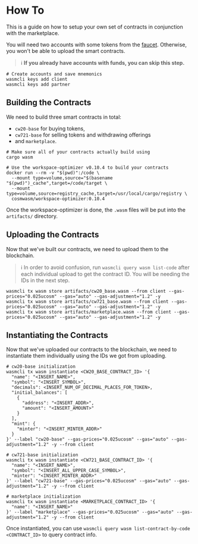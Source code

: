 # How To

This is a guide on how to setup your own set of contracts in conjunction with the marketplace.

You will need two accounts with some tokens from the [faucet](https://five.hackatom.org/resources). Otherwise, you won't be able to upload the smart contracts.

> :information_source: **If you already have accounts with funds, you can skip this step.**

```shell
# Create accounts and save mnemonics
wasmcli keys add client
wasmcli keys add partner
```

## Building the Contracts

We need to build three smart contracts in total:

* `cw20-base` for buying tokens,
* `cw721-base` for selling tokens and withdrawing offerings
* and `marketplace`.

```shell
# Make sure all of your contracts actually build using
cargo wasm

# Use the workspace-optimizer v0.10.4 to build your contracts
docker run --rm -v "$(pwd)":/code \
  --mount type=volume,source="$(basename "$(pwd)")_cache",target=/code/target \
  --mount type=volume,source=registry_cache,target=/usr/local/cargo/registry \
  cosmwasm/workspace-optimizer:0.10.4
```

Once the workspace-optimizer is done, the `.wasm` files will be put into the `artifacts/` directory.

## Uploading the Contracts

Now that we've built our contracts, we need to upload them to the blockchain.

> :information_source: In order to avoid confusion, run `wasmcli query wasm list-code` after each individual upload to get the contract ID. You will be needing the IDs in the next step.

```shell
wasmcli tx wasm store artifacts/cw20_base.wasm --from client --gas-prices="0.025ucosm" --gas="auto" --gas-adjustment="1.2" -y
wasmcli tx wasm store artifacts/cw721_base.wasm --from client --gas-prices="0.025ucosm" --gas="auto" --gas-adjustment="1.2" -y
wasmcli tx wasm store artifacts/marketplace.wasm --from client --gas-prices="0.025ucosm" --gas="auto" --gas-adjustment="1.2" -y
```

## Instantiating the Contracts

Now that we've uploaded our contracts to the blockchain, we need to instantiate them individually using the IDs we got from uploading.

```shell
# cw20-base initialization
wasmcli tx wasm instantiate <CW20_BASE_CONTRACT_ID> '{
  "name": "<INSERT_NAME>",
  "symbol": "<INSERT_SYMBOL>",
  "decimals": <INSERT_NUM_OF_DECIMAL_PLACES_FOR_TOKEN>,
  "initial_balances": [
    {
      "address": "<INSERT_ADDR>",
      "amount": "<INSERT_AMOUNT>"
    }
  ],
  "mint": {
    "minter": "<INSERT_MINTER_ADDR>"
  }
}' --label "cw20-base" --gas-prices="0.025ucosm" --gas="auto" --gas-adjustment="1.2" -y --from client

# cw721-base initialization
wasmcli tx wasm instantiate <CW721_BASE_CONTRACT_ID> '{
  "name": "<INSERT_NAME>",
  "symbol": "<INSERT_ALL_UPPER_CASE_SYMBOL>",
  "minter": "<INSERT_MINTER_ADDR>"
}' --label "cw721-base" --gas-prices="0.025ucosm" --gas="auto" --gas-adjustment="1.2" -y --from client

# marketplace initialization
wasmcli tx wasm instantiate <MARKETPLACE_CONTRACT_ID> '{
  "name": "<INSERT_NAME>"
}' --label "marketplace" --gas-prices="0.025ucosm" --gas="auto" --gas-adjustment="1.2" -y --from client
```

Once instantiated, you can use `wasmcli query wasm list-contract-by-code <CONTRACT_ID>` to query contract info.
